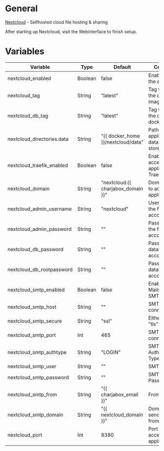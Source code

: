 # General
[Nextcloud](https://nextcloud.com/) - Selfhosted cloud file hosting & sharing

After starting up Nextcloud, visit the Webinterface to finish setup.

# Variables

| Variable                   | Type    | Default                            | Comment                                          |
|----------------------------|---------|------------------------------------|--------------------------------------------------|
| nextcloud_enabled          | Boolean | false                              | Enable/Disable the application                   |
| nextcloud_tag              | String  | "latest"                           | Tag to use for the docker image                  |
| nextcloud_db_tag           | String  | "latest"                           | Tag to use for the database docker image         |
| nextcloud_directories.data | String  | "{{ docker_home }}/nextcloud/data" | Path were application data should be stored      |
| nextcloud_traefik_enabled  | Boolean | false                              | Enable/Disable access to application via Traefik |
| nextcloud_domain           | String  | "nextcloud.{{ charjabox_domain }}" | Domain used to access the application            |
| nextcloud_admin_username   | String  | "nextcloud"                        | Username for the first admin account             |
| nextcloud_admin_password   | String  | ""                                 | Password for the first admin account             |
| nextcloud_db_password      | String  | ""                                 | Password for database account                    |
| nextcloud_db_rootpassword  | String  | ""                                 | Password for database root account               |
| nextcloud_smtp_enabled     | Boolean | false                              | Enable/Disable Mails via SMTP                    |
| nextcloud_smtp_host        | String  | ""                                 | SMTP Host to connect to                          |
| nextcloud_smtp_secure      | String  | "ssl"                              | Either "ssl" or "tls"                            |
| nextcloud_smtp_port        | Int     | 465                                | SMTP Port to connect to                          |
| nextcloud_smtp_authtype    | String  | "LOGIN"                            | SMTP Authentication Type                         |
| nextcloud_smtp_user        | String  | ""                                 | SMTP User                                        |
| nextcloud_smtp_password    | String  | ""                                 | SMTP Password                                    |
| nextcloud_smtp_from        | String  | "{{ charjabox_email }}"            | From: Header                                     |
| nextcloud_smtp_domain      | String  | "{{ nextcloud_domain }}"           | Domain to send Mails from                        |
| nextcloud_port             | Int     | 8380                                | Port used to access the application              |
